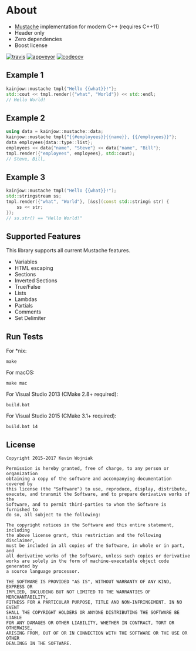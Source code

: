 # About

* [Mustache](http://mustache.github.io) implementation for modern C++ (requires C++11)
* Header only
* Zero dependencies
* Boost license

[![travis](https://travis-ci.org/kainjow/Mustache.svg?branch=master)](https://travis-ci.org/kainjow/Mustache) [![appveyor](https://ci.appveyor.com/api/projects/status/6uh5d5weajrffkyw?svg=true)](https://ci.appveyor.com/project/kainjow/mustache) [![codecov](https://codecov.io/gh/kainjow/Mustache/branch/master/graph/badge.svg)](https://codecov.io/gh/kainjow/Mustache)

## Example 1

````cpp
kainjow::mustache tmpl{"Hello {{what}}!"};
std::cout << tmpl.render({"what", "World"}) << std::endl;
// Hello World!
````

## Example 2

````cpp
using data = kainjow::mustache::data;
kainjow::mustache tmpl{"{{#employees}}{{name}}, {{/employees}}"};
data employees{data::type::list};
employees << data{"name", "Steve"} << data{"name", "Bill"};
tmpl.render({"employees", employees}, std::cout);
// Steve, Bill, 
````

## Example 3

````cpp
kainjow::mustache tmpl("Hello {{what}}!");
std::stringstream ss;
tmpl.render({"what", "World"}, [&ss](const std::string& str) {
    ss << str;
});
// ss.str() == "Hello World!"
````

## Supported Features

This library supports all current Mustache features.

- Variables
- HTML escaping
- Sections
- Inverted Sections
- True/False
- Lists
- Lambdas
- Partials
- Comments
- Set Delimiter

## Run Tests

For *nix:

    make

For macOS:

    make mac

For Visual Studio 2013 (CMake 2.8+ required):

    build.bat

For Visual Studio 2015 (CMake 3.1+ required):

    build.bat 14

## License

    Copyright 2015-2017 Kevin Wojniak
    
    Permission is hereby granted, free of charge, to any person or organization
    obtaining a copy of the software and accompanying documentation covered by
    this license (the "Software") to use, reproduce, display, distribute,
    execute, and transmit the Software, and to prepare derivative works of the
    Software, and to permit third-parties to whom the Software is furnished to
    do so, all subject to the following:
    
    The copyright notices in the Software and this entire statement, including
    the above license grant, this restriction and the following disclaimer,
    must be included in all copies of the Software, in whole or in part, and
    all derivative works of the Software, unless such copies or derivative
    works are solely in the form of machine-executable object code generated by
    a source language processor.
    
    THE SOFTWARE IS PROVIDED "AS IS", WITHOUT WARRANTY OF ANY KIND, EXPRESS OR
    IMPLIED, INCLUDING BUT NOT LIMITED TO THE WARRANTIES OF MERCHANTABILITY,
    FITNESS FOR A PARTICULAR PURPOSE, TITLE AND NON-INFRINGEMENT. IN NO EVENT
    SHALL THE COPYRIGHT HOLDERS OR ANYONE DISTRIBUTING THE SOFTWARE BE LIABLE
    FOR ANY DAMAGES OR OTHER LIABILITY, WHETHER IN CONTRACT, TORT OR OTHERWISE,
    ARISING FROM, OUT OF OR IN CONNECTION WITH THE SOFTWARE OR THE USE OR OTHER
    DEALINGS IN THE SOFTWARE.
